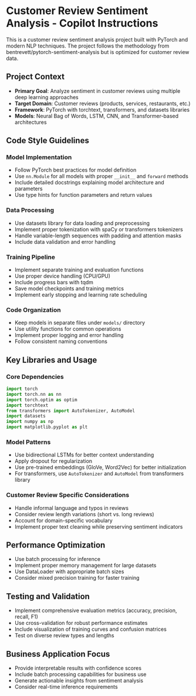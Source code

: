 <!-- Use this file to provide workspace-specific custom instructions to Copilot. For more details, visit https://code.visualstudio.com/docs/copilot/copilot-customization#_use-a-githubcopilotinstructionsmd-file -->

# Customer Review Sentiment Analysis - Copilot Instructions

This is a customer review sentiment analysis project built with PyTorch and modern NLP techniques. The project follows the methodology from bentrevett/pytorch-sentiment-analysis but is optimized for customer review data.

## Project Context

- **Primary Goal**: Analyze sentiment in customer reviews using multiple deep learning approaches
- **Target Domain**: Customer reviews (products, services, restaurants, etc.)
- **Framework**: PyTorch with torchtext, transformers, and datasets libraries
- **Models**: Neural Bag of Words, LSTM, CNN, and Transformer-based architectures

## Code Style Guidelines

### Model Implementation
- Follow PyTorch best practices for model definition
- Use `nn.Module` for all models with proper `__init__` and `forward` methods
- Include detailed docstrings explaining model architecture and parameters
- Use type hints for function parameters and return values

### Data Processing
- Use datasets library for data loading and preprocessing
- Implement proper tokenization with spaCy or transformers tokenizers
- Handle variable-length sequences with padding and attention masks
- Include data validation and error handling

### Training Pipeline
- Implement separate training and evaluation functions
- Use proper device handling (CPU/GPU)
- Include progress bars with tqdm
- Save model checkpoints and training metrics
- Implement early stopping and learning rate scheduling

### Code Organization
- Keep models in separate files under `models/` directory
- Use utility functions for common operations
- Implement proper logging and error handling
- Follow consistent naming conventions

## Key Libraries and Usage

### Core Dependencies
```python
import torch
import torch.nn as nn
import torch.optim as optim
import torchtext
from transformers import AutoTokenizer, AutoModel
import datasets
import numpy as np
import matplotlib.pyplot as plt
```

### Model Patterns
- Use bidirectional LSTMs for better context understanding
- Apply dropout for regularization
- Use pre-trained embeddings (GloVe, Word2Vec) for better initialization
- For transformers, use `AutoTokenizer` and `AutoModel` from transformers library

### Customer Review Specific Considerations
- Handle informal language and typos in reviews
- Consider review length variations (short vs. long reviews)
- Account for domain-specific vocabulary
- Implement proper text cleaning while preserving sentiment indicators

## Performance Optimization
- Use batch processing for inference
- Implement proper memory management for large datasets
- Use DataLoader with appropriate batch sizes
- Consider mixed precision training for faster training

## Testing and Validation
- Implement comprehensive evaluation metrics (accuracy, precision, recall, F1)
- Use cross-validation for robust performance estimates
- Include visualization of training curves and confusion matrices
- Test on diverse review types and lengths

## Business Application Focus
- Provide interpretable results with confidence scores
- Include batch processing capabilities for business use
- Generate actionable insights from sentiment analysis
- Consider real-time inference requirements
